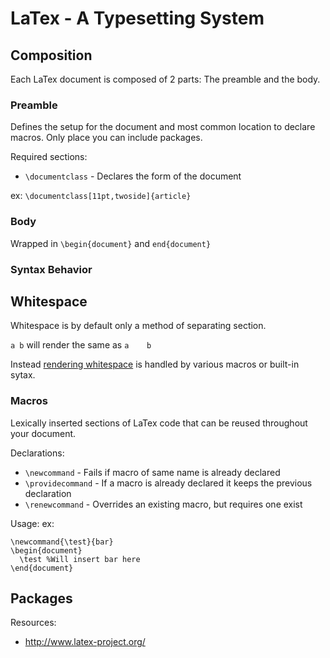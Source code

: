 # LaTex - A Typesetting System

## Composition

Each LaTex document is composed of 2 parts: The preamble and the body.

### Preamble

Defines the setup for the document and most common location to declare macros.
Only place you can include packages.

Required sections:
  - `\documentclass` - Declares the form of the document

ex: `\documentclass[11pt,twoside]{article}`

### Body

Wrapped in `\begin{document}` and `end{document}`

### Syntax Behavior

## Whitespace

Whitespace is by default only a method of separating section.

`a b` will render the same as <code>a&nbsp;&nbsp;&nbsp;&nbsp;b</code>

Instead [rendering whitespace](./whitespace) is handled by various macros or built-in sytax.

### Macros

Lexically inserted sections of LaTex code that can be reused throughout your document.

Declarations:
  - `\newcommand` - Fails if macro of same name is already declared
  - `\providecommand` - If a macro is already declared it keeps the previous declaration
  - `\renewcommand` - Overrides an existing macro, but requires one exist

Usage:
  ex:
```
\newcommand{\test}{bar}  
\begin{document}
  \test %Will insert bar here
\end{document}
```

## Packages

Resources:
- http://www.latex-project.org/
